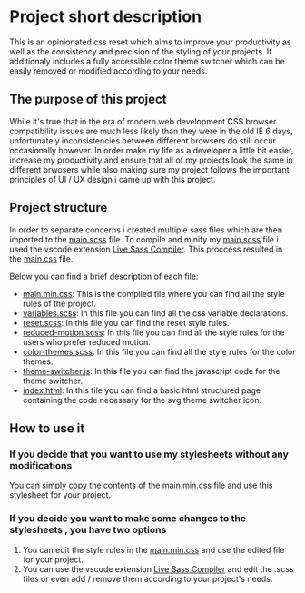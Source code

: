 # Project short description

This is an opinionated css reset which aims to improve your productivity as well as the consistency and precision of the styling of your projects.
It additionaly includes a fully accessible color theme switcher which can be easily removed or modified according to your needs.

## The purpose of this project

While it's true that in the era of modern web development CSS browser compatibility issues are much less likely than they were in the old IE 6 days, unfortunately inconsistencies between different browsers do still occur occasionally however. In order make my life as a developer a little bit easier, increase my productivity and ensure that all of my projects look the same in different brwosers while also making sure my project follows the important principles of UI / UX design i came up with this project.

## Project structure

In order to separate concerns i created multiple sass files which are then imported to the [main.scss](/scss-files/main.scss) file.
To compile and minify my [main.scss](/scss-files/main.scss) file i used the vscode extension [Live Sass Compiler](https://marketplace.visualstudio.com/items?itemName=ritwickdey.live-sass).
This proccess resulted in the [main.css](/css/main.min.css) file.

Below you can find a brief description of each file:

- [main.min.css](/css/main.min.css): This is the compiled file where you can find all the style rules of the project.
- [variables.scss](/scss-files/_variables.scss): In this file you can find all the css variable declarations.
- [reset.scss](/scss-files/_reset.scss): In this file you can find the reset style rules.
- [reduced-motion.scss](/scss-files/_reduced-motion.scss): In this file you can find all the style rules for the users who prefer reduced motion.
- [color-themes.scss](/scss-files/_color-themes.scss): In this file you can find all the style rules for the color themes.
- [theme-switcher.js](/js/theme-switcher.js): In this file you can find the javascript code for the theme switcher.
- [index.html](/index.html): In this file you can find a basic html structured page containing the code necessary for the svg theme switcher icon.

## How to use it

### If you decide that you want to use my stylesheets without any modifications

You can simply copy the contents of the [main.min.css](/css/main.min.css) file and use this stylesheet for your project.

### If you decide you want to make some changes to the stylesheets , you have two options

1.    You can edit the style rules in the [main.min.css](/css/main.min.css) and use the edited file for your project.
2.    You can use the vscode extension [Live Sass Compiler](https://marketplace.visualstudio.com/items?itemName=ritwickdey.live-sass) and edit the .scss files or even add / remove them according to your project's needs.
